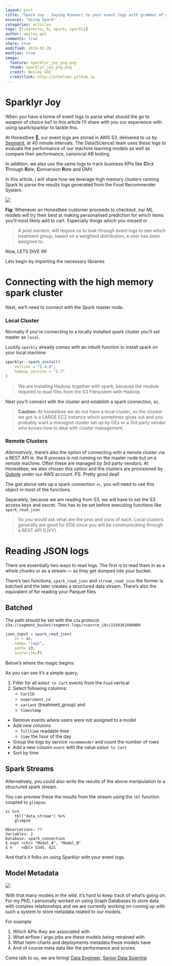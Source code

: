 ```yaml
---
layout: post
title: "Spark Joy - Saying Konmari to your event logs with grammar of data manipulation"
excerpt: "Using Spark"
categories: articles
tags: [tidyverse, R, spark, sparkly]
author: wesley_goi
comments: true
share: true
modified: 2019-02-20
mathjax: true
image:
  feature: sparklyr_joy_png.png
  thumb: sparklyr_joy_png.png
  credit: Wesley GOI
  creditlink: http://etheleon.github.io
---
```


# Sparklyr Joy

When you have a tonne of event logs to parse what should the go to *weapon* of choice be? In this article I’ll share with you our experience with using spark/sparklyr to tackle this. 

At Honestbee 🐝, our event logs are stored in AWS S3, delivered to us by [Segment](https://segment.com/blog/exactly-once-delivery/),  at 40 minute intervals. The Data(Science) team uses these logs to evaluate the performance of our machine learning models as well as compare their performance, canonical AB testing. 

In addition, we also use the same logs to track business KPIs like **C**lick **T**hrough **R**ate, **C**onversion **R**ate and GMV.

In this article, I will share how we leverage high memory clusters running Spark to parse the results logs generated from the Food Recommender System.

![](https://raw.githubusercontent.com/etheleon/etheleon.github.io/master/images/recommender.png)

**Fig:** Whenever an Honestbee customer proceeds to checkout, our ML models will try their best at making personalised prediction for which items you’ll most likely add to cart. Especially things which you missed or . 

> A *post mortem*,  will require us to look through event logs to see which treatment group, based on a weighted distribution,  a user has been assigned to.   

Now, LETS DIVE IN!

Lets begin by importing the necessary libraries

<script src="https://gist.github.com/etheleon/581eeeefed17530f60caa53262232a84.js"></script>

# Connecting with the high memory spark cluster
Next, we’ll need to connect with the Spark master node. 

### Local Cluster

Normally if you're connecting to a locally installed spark cluster you'll set master as `local`. 

Luckily `sparkly` already comes with an inbuilt function to install spark on your local machine:

```r
sparklyr::spark_install(
    version = "2.4.0",
    hadoop_version = "2.7"
)
```

> We are installing Hadoop together with spark, because the module required to read files from the S3 Filesystem with Hadoop  

Next you’ll connect with the cluster and establish a spark connection, sc.

<script src="https://gist.github.com/etheleon/673e551a5573358038896b6dada50721.js"></script>

> **Caution:** At honestbee we do not have a local cluster, so the closest we got is a LARGE EC2 instance which sometimes gives out and you probably want a *managed* cluster set up by DEs or a 3rd party vendor who knows how to deal with cluster management.   

### Remote Clusters

*Alternatively*, there’s also the option of connecting with a remote cluster via a REST API ie. the R process is not running on the master node but on a remote machine. Often these are managed by 3rd party vendors. At Honestbee, we also chosen this option and the clusters are provisioned by  [Qubole](https://www.qubole.com/) under our AWS account. PS. Pretty good deal!

<script src="https://gist.github.com/etheleon/2d61d1f5a83d1026b5f3dfa9eaa989b3.js"></script>

The gist above sets up a spark connection `sc`, you will need to use this object in most of the functions. 

Separately, because we are reading from S3, we will have to set the S3 access keys and secret. This has to be set before executing functions like `spark_read_json`

<script src="https://gist.github.com/etheleon/f05cc79ad5cd6dc0eb3dbfc2e1bbedcc.js"></script>

> So you would ask what are the pros and cons of each. Local clusters generally are good for EDA since you will be communicating through a REST API (LIVY).   
>   
# Reading JSON logs 
There are essentially two ways to read logs. The first is to read them in as a whole chunks or as a stream — as they get dumped into your bucket. 

There’s two functions, `spark_read_json` and `stream_read_json` the former is batched and the later creates a structured data stream. There’s also the equivalent of for reading your Parquet files 

## Batched
The path should be set with the `s3a` protocol. 
`s3a://segment_bucket/segment-logs/<source_id>/1550361600000`

```r
json_input = spark_read_json(
    sc = sc, 
    name= "logs",
    path= s3, 
    overwrite=T)
```

Below’s where the magic begins:

<script src="https://gist.github.com/etheleon/2a513d1000c38020a3a834a34e6d5e03.js"></script>

As you can see it’s a simple query, 

1. Filter for all `Added to Cart` events from the `Food` vertical
2. Select following columns:
    * `CartID` 
    * `experiment_id`
    * `variant` (treatment_group) and 
    * `timestamp`
* Remove events where users were not assigned to a model
* Add new columns
    * `fulltime` readable time
    * `time` the hour of the day
* Group the logs by service `recommender` and count the number of rows 
* Add a new column `event` with the value `Added to Cart`
* Sort by time

## Spark Streams
Alternatively, you could also write the results of the above manipulation to a structured spark stream. 

<script src="https://gist.github.com/etheleon/bf72bee8d790cf4f16d76cbb233f7a9d.js"></script>

You can preview these the results from the stream using the `tbl` function coupled to `glimpse`. 

```
sc %>% 
    tbl("data_stream") %>% 
    glimpse
```

```
Observations: ??
Variables: 2
Database: spark_connection
$ expt <chr> "Model_A", "Model_B"
$ n    <dbl> 5345, 621
```

And that’s it folks on using Sparklyr with your event logs. 

## Model Metadata

![](https://raw.githubusercontent.com/etheleon/etheleon.github.io/master/images/model_graph.png)

With that many models in the wild, it’s hard to keep track of what’s going on. For my PhD, I personally worked on using Graph Databases to store data with complex relationships and we are currently working on coming up with such a system to store metadata related to our models. 

For example 
1. Which APIs they are associated with
2. What airflow / argo jobs are these models being retrained with 
3. What helm-charts and deployments metadata these models have 
4. And of course meta data like the performance and scores. 

Come talk to us, we are hiring! [Data Engineer](https://boards.greenhouse.io/honestbee/jobs/1426737), [Senior Data Scientist](https://boards.greenhouse.io/honestbee/jobs/1427566)
